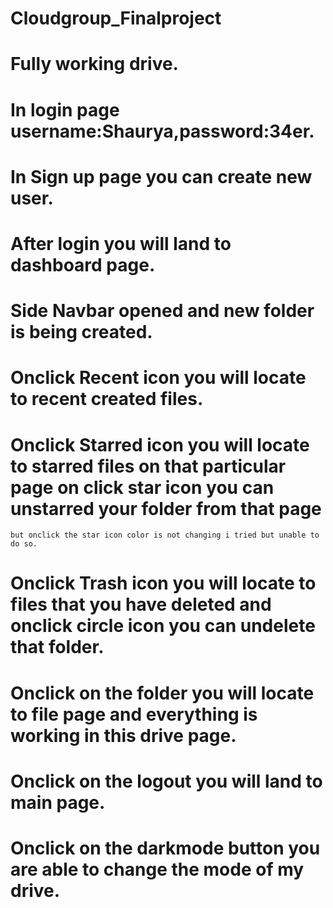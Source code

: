 # Cloudgroup_Finalproject
# Fully working drive.
# In login page username:Shaurya,password:34er.
# In Sign up page you can create new user.
# After login you will land to dashboard page.
# Side Navbar opened and new folder is being created. 
# Onclick Recent icon you will locate to recent created files.
# Onclick Starred icon you will locate to starred files on that particular page on click star icon you can unstarred your folder from that page 
    but onclick the star icon color is not changing i tried but unable to do so.
# Onclick Trash icon you will locate to files that you have deleted and onclick circle icon you can undelete that folder.
#  Onclick on the folder you will locate to file page and everything is working in this drive page.
#  Onclick on the logout you will land to main page.
#  Onclick on the darkmode button you are able to change the mode of my drive.
